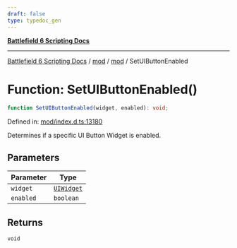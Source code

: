 ```yaml
---
draft: false
type: typedoc_gen
---
```


[**Battlefield 6 Scripting Docs**](../../../_index.md)

***

[Battlefield 6 Scripting Docs](../../../_index.md) / [mod](../../_index.md) / [mod](../_index.md) / SetUIButtonEnabled

# Function: SetUIButtonEnabled()

```ts
function SetUIButtonEnabled(widget, enabled): void;
```

Defined in: [mod/index.d.ts:13180](https://github.com/battlefield-portal-community/portal-docs/blob/6d87e21c5922a3efb03c634dbe98e5fe6e797672/generators/santiago/mod/index.d.ts#L13180)

Determines if a specific UI Button Widget is enabled.

## Parameters

| Parameter | Type |
| ------ | ------ |
| `widget` | [`UIWidget`](../UIWidget/_index.md) |
| `enabled` | `boolean` |

## Returns

`void`
